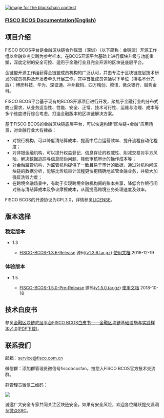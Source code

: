 [![image for the blockchain contest](https://github.com/FISCO-BCOS/FISCO-BCOS/blob/master/doc/imgs/application_contest.png "点击图片报名")](https://con.geekbang.org/)

### [FISCO BCOS Documentation(English)](https://fisco-bcos-documentation-en.readthedocs.io/en/latest)

## 项目介绍

FISCO BCOS平台是金融区块链合作联盟（深圳）（以下简称：金链盟）开源工作组以金融业务实践为参考样本，在BCOS开源平台基础上进行模块升级与功能重塑，深度定制的安全可控、适用于金融行业且完全开源的区块链底层平台。  

金链盟开源工作组获得金链盟成员机构的广泛认可，并由专注于区块链底层技术研发的成员机构及开发者牵头开展工作。其中首批成员包括以下单位（排名不分先后）：博彦科技、华为、深证通、神州数码、四方精创、腾讯、微众银行、越秀金科。   

FISCO BCOS平台基于现有的BCOS开源项目进行开发，聚焦于金融行业的分布式商业需求，从业务适当性、性能、安全、正常、技术可行性、运维与治理、成本等多个维度进行综合考虑，打造金融版本的区块链解决方案。

基于FISCO BCOS的金融区块链底层平台，可以快速构建“区块链+金融"应用场景，对金融行业大有裨益：  
- 对银行机构，可以降低清结算成本、提高中后台运营效率、提升流程自动化程度；  
- 对非银金融机构，可以提升权益登记、信息存证的权威性、削减交易对手方风险、解决数据追踪与信息防伪问题、降低审核审计的操作成本等；
- 对金融监管机构，为监管机构提供了一致且易于审计的数据，通过对机构间区块链的数据分析，能够比传统审计流程更快更精确地监管金融业务，并极大加强反洗钱力度；
- 在跨境金融场景中，有助于实现跨境金融机构间的账本共享，降低合作银行间对账与清结算成本及争议摩擦成本，从而提高跨境业务处理速度及效率。

FISCO BCOS的开源协议为GPL3.0，详情参见[LICENSE](https://github.com/FISCO-BCOS/FISCO-BCOS/blob/master/LICENSE)。  

## 版本选择

### 稳定版本

* 1.3

	- [FISCO-BCOS-1.3.6-Release](https://github.com/FISCO-BCOS/FISCO-BCOS/releases/tag/v1.3.6) 源码([v1.3.6.tar.gz](https://github.com/FISCO-BCOS/FISCO-BCOS/archive/v1.3.6.tar.gz)) [使用文档](https://fisco-bcos-documentation.readthedocs.io) 2018-12-19

### 体验版本

* 1.5

	- [FISCO-BCOS-1.5.0-Pre-Release](https://github.com/FISCO-BCOS/FISCO-BCOS/releases/tag/v1.5.0-pre-release) 源码([v1.5.0.tar.gz](https://github.com/FISCO-BCOS/FISCO-BCOS/archive/v1.5.0-pre-release.tar.gz)) [使用文档](https://github.com/FISCO-BCOS/FISCO-BCOS/blob/prerelease-1.5/doc/manual/README.md) 2018-10-18

## 技术白皮书

参见[金融区块链底层平台FISCO BCOS白皮书——金融区块链基础设施与实践样本v1.0](https://github.com/FISCO-BCOS/whitepaper)([PDF下载](https://github.com/FISCO-BCOS/whitepaper/raw/master/FISCO%20BCOS%20Whitepaper.pdf))。

## 联系我们

邮箱：service@fisco.com.cn

微信群：添加群管理员微信号fiscobcosfan，拉您入FISCO BCOS官方技术交流群。

群管理员微信二维码：

![](./doc/FISCO-BCOS.jpeg)

诚邀广大安全专家共同关注区块链安全。如果有安全风险，欢迎各位踊跃提交漏洞至[微众SRC](https://security.webank.com)。
